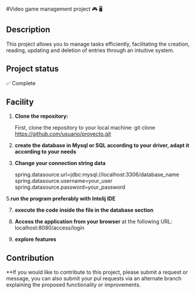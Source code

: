 #Video game management project 🎮 🖥️

## Description
This project allows you to manage tasks efficiently, facilitating the creation, reading, updating and deletion of entries through an intuitive system.

## Project status
✅ Complete

## Facility

1. **Clone the repository:**

   First, clone the repository to your local machine:
   git clone https://github.com/usuario/proyecto.git

2. **create the database in Mysql or SQL according to your driver, adapt it according to your needs**
   
4. **Change your connection string data**
   
      spring.datasource.url=jdbc:mysql://localhost:3306/database_name
      spring.datasource.username=your_user
      spring.datasource.password=your_password


5.**run the program preferably with Intelij IDE**
  
7. **execute the code inside the file in the database section**
   
8. **Access the application from your browser**
    at the following URL: localhost:8080/access/login

9. **explore features**

## Contribution

   **If you would like to contribute to this project, please submit a request or message, you can also submit your pul requests via an alternate branch explaining the proposed functionality or improvements.
   
